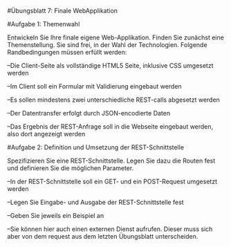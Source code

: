 #Übungsblatt 7: Finale WebApplikation

#Aufgabe 1: Themenwahl

Entwickeln Sie Ihre finale eigene Web-Applikation. Finden Sie zunächst eine Themenstellung. Sie 
sind frei, in der Wahl der Technologien. Folgende Randbedingungen müssen erfüllt werden:

–Die Client-Seite als vollständige HTML5 Seite, inklusive CSS umgesetzt werden

–Im Client soll ein Formular mit Validierung eingebaut werden

–Es sollen mindestens zwei unterschiedliche REST-calls abgesetzt werden

–Der Datentransfer erfolgt durch JSON-encodierte Daten

–Das Ergebnis der REST-Anfrage soll in die Webseite eingebaut werden, also dort angezeigt 
werden

#Aufgabe 2: Definition und Umsetzung der REST-Schnittstelle

Spezifizieren Sie eine REST-Schnittstelle. Legen Sie dazu die Routen fest und definieren Sie die 
möglichen Parameter.

–In der REST-Schnittstelle soll ein GET- und ein POST-Request umgesetzt werden

–Legen Sie Eingabe- und Ausgabe der REST-Schnittstelle fest

–Geben Sie jeweils ein Beispiel an

–Sie können hier auch einen externen Dienst aufrufen. Dieser muss sich aber von dem 
request aus dem letzten Übungsblatt unterscheiden.